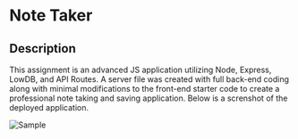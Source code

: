 # Note Taker

## Description
This assignment is an advanced JS application utilizing Node, Express, LowDB, and API Routes. A server file was created with full back-end coding along with minimal modifications to the front-end starter code to create a professional note taking and saving application. Below is a screnshot of the deployed application.

![Sample](https://github.com/dmtweedy/note-taker/assets/135908704/c71fbf6c-ef0d-4400-977e-3a07f4baba6d)

